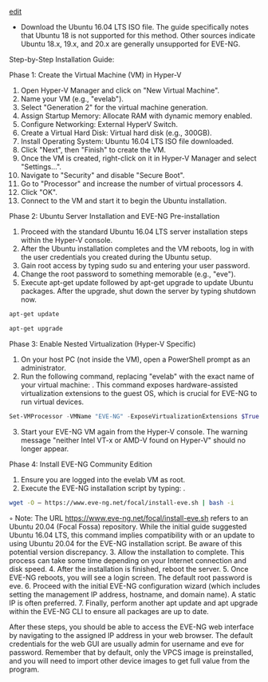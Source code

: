 [edit](https://github.com/2cld/netstack/edit/master/docs/portals/eve-ng/install.md)


- Download the Ubuntu 16.04 LTS ISO file. The guide specifically notes that Ubuntu 18 is not supported for this method. Other sources indicate Ubuntu 18.x, 19.x, and 20.x are generally unsupported for EVE-NG.

Step-by-Step Installation Guide:

Phase 1: Create the Virtual Machine (VM) in Hyper-V
1. Open Hyper-V Manager and click on "New Virtual Machine".
2. Name your VM (e.g., "evelab").
3. Select "Generation 2" for the virtual machine generation.
4. Assign Startup Memory: Allocate RAM  with dynamic memory enabled.
5. Configure Networking: External HyperV Switch.
6. Create a Virtual Hard Disk: Virtual hard disk (e.g., 300GB).
7. Install Operating System: Ubuntu 16.04 LTS ISO file downloaded.
8. Click "Next", then "Finish" to create the VM.
9. Once the VM is created, right-click on it in Hyper-V Manager and select "Settings...".
10. Navigate to "Security" and disable "Secure Boot".
11. Go to "Processor" and increase the number of virtual processors 4.
12. Click "OK".
13. Connect to the VM and start it to begin the Ubuntu installation.

Phase 2: Ubuntu Server Installation and EVE-NG Pre-installation
1. Proceed with the standard Ubuntu 16.04 LTS server installation steps within the Hyper-V console.
2. After the Ubuntu installation completes and the VM reboots, log in with the user credentials you created during the Ubuntu setup.
3. Gain root access by typing sudo su and entering your user password.
4. Change the root password to something memorable (e.g., "eve").
5. Execute apt-get update followed by apt-get upgrade to update Ubuntu packages. After the upgrade, shut down the server by typing shutdown now.
```bash
apt-get update
```
```bash
apt-get upgrade
```

Phase 3: Enable Nested Virtualization (Hyper-V Specific)
1. On your host PC (not inside the VM), open a PowerShell prompt as an administrator.
2. Run the following command, replacing "evelab" with the exact name of your virtual machine: . This command exposes hardware-assisted virtualization extensions to the guest OS, which is crucial for EVE-NG to run virtual devices.
```powershell
Set-VMProcessor -VMName "EVE-NG" -ExposeVirtualizationExtensions $True
```
3. Start your EVE-NG VM again from the Hyper-V console. The warning message "neither Intel VT-x or AMD-V found on Hyper-V" should no longer appear.

Phase 4: Install EVE-NG Community Edition
1. Ensure you are logged into the evelab VM as root.
2. Execute the EVE-NG installation script by typing: .
```bash
wget -O – https://www.eve-ng.net/focal/install-eve.sh | bash -i
```
  ◦ Note: The URL https://www.eve-ng.net/focal/install-eve.sh refers to an Ubuntu 20.04 (Focal Fossa) repository. While the initial guide suggested Ubuntu 16.04 LTS, this command implies compatibility with or an update to using Ubuntu 20.04 for the EVE-NG installation script. Be aware of this potential version discrepancy.
3. Allow the installation to complete. This process can take some time depending on your Internet connection and disk speed.
4. After the installation is finished, reboot the server.
5. Once EVE-NG reboots, you will see a login screen. The default root password is eve.
6. Proceed with the initial EVE-NG configuration wizard (which includes setting the management IP address, hostname, and domain name). A static IP is often preferred.
7. Finally, perform another apt update and apt upgrade within the EVE-NG CLI to ensure all packages are up to date.

After these steps, you should be able to access the EVE-NG web interface by navigating to the assigned IP address in your web browser. The default credentials for the web GUI are usually admin for username and eve for password. Remember that by default, only the VPCS image is preinstalled, and you will need to import other device images to get full value from the program.

